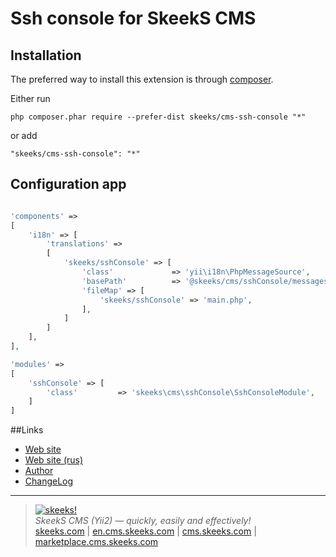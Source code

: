 Ssh console for SkeekS CMS
===================================

Installation
------------

The preferred way to install this extension is through [composer](http://getcomposer.org/download/).

Either run

```
php composer.phar require --prefer-dist skeeks/cms-ssh-console "*"
```

or add

```
"skeeks/cms-ssh-console": "*"
```

Configuration app
----------

```php

'components' =>
[
    'i18n' => [
        'translations' =>
        [
            'skeeks/sshConsole' => [
                'class'             => 'yii\i18n\PhpMessageSource',
                'basePath'          => '@skeeks/cms/sshConsole/messages',
                'fileMap' => [
                    'skeeks/sshConsole' => 'main.php',
                ],
            ]
        ]
    ],
],

'modules' =>
[
    'sshConsole' => [
        'class'         => 'skeeks\cms\sshConsole\SshConsoleModule',
    ]
]

```

##Links
* [Web site](http://en.cms.skeeks.com)
* [Web site (rus)](http://cms.skeeks.com)
* [Author](http://skeeks.com)
* [ChangeLog](https://github.com/skeeks-cms/cms-ssh-console/blob/master/CHANGELOG.md)

___

> [![skeeks!](https://gravatar.com/userimage/74431132/13d04d83218593564422770b616e5622.jpg)](http://skeeks.com)  
<i>SkeekS CMS (Yii2) — quickly, easily and effectively!</i>  
[skeeks.com](http://skeeks.com) | [en.cms.skeeks.com](http://en.cms.skeeks.com) | [cms.skeeks.com](http://cms.skeeks.com) | [marketplace.cms.skeeks.com](http://marketplace.cms.skeeks.com)


